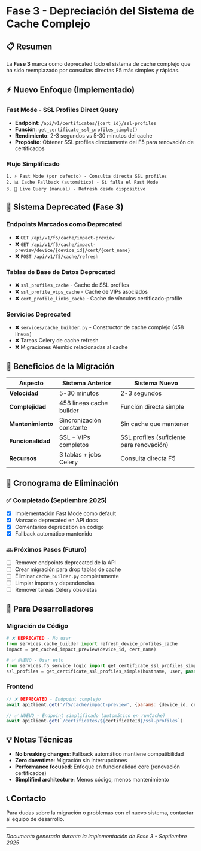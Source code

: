 # Fase 3 - Depreciación del Sistema de Cache Complejo

## 📋 Resumen

La **Fase 3** marca como deprecated todo el sistema de cache complejo que ha sido reemplazado por consultas directas F5 más simples y rápidas.

## ⚡ **Nuevo Enfoque (Implementado)**

### Fast Mode - SSL Profiles Direct Query
- **Endpoint**: `/api/v1/certificates/{cert_id}/ssl-profiles`
- **Función**: `get_certificate_ssl_profiles_simple()`
- **Rendimiento**: 2-3 segundos vs 5-30 minutos del cache
- **Propósito**: Obtener SSL profiles directamente del F5 para renovación de certificados

### Flujo Simplificado
```
1. ⚡ Fast Mode (por defecto) - Consulta directa SSL profiles
2. 📊 Cache Fallback (automático) - Si falla el Fast Mode  
3. 🔄 Live Query (manual) - Refresh desde dispositivo
```

## 🚫 **Sistema Deprecated (Fase 3)**

### Endpoints Marcados como Deprecated
- ❌ `GET /api/v1/f5/cache/impact-preview` 
- ❌ `GET /api/v1/f5/cache/impact-preview/device/{device_id}/cert/{cert_name}`
- ❌ `POST /api/v1/f5/cache/refresh`

### Tablas de Base de Datos Deprecated
- ❌ `ssl_profiles_cache` - Cache de SSL profiles
- ❌ `ssl_profile_vips_cache` - Cache de VIPs asociados  
- ❌ `cert_profile_links_cache` - Cache de vínculos certificado-profile

### Servicios Deprecated
- ❌ `services/cache_builder.py` - Constructor de cache complejo (458 líneas)
- ❌ Tareas Celery de cache refresh
- ❌ Migraciones Alembic relacionadas al cache

## 🎯 **Beneficios de la Migración**

| Aspecto | Sistema Anterior | Sistema Nuevo |
|---------|------------------|---------------|
| **Velocidad** | 5-30 minutos | 2-3 segundos |
| **Complejidad** | 458 líneas cache builder | Función directa simple |
| **Mantenimiento** | Sincronización constante | Sin cache que mantener |
| **Funcionalidad** | SSL + VIPs completos | SSL profiles (suficiente para renovación) |
| **Recursos** | 3 tablas + jobs Celery | Consulta directa F5 |

## 📅 **Cronograma de Eliminación**

### ✅ **Completado (Septiembre 2025)**
- [x] Implementación Fast Mode como default
- [x] Marcado deprecated en API docs
- [x] Comentarios deprecation en código
- [x] Fallback automático mantenido

### 🔜 **Próximos Pasos (Futuro)**
- [ ] Remover endpoints deprecated de la API
- [ ] Crear migración para drop tablas de cache
- [ ] Eliminar `cache_builder.py` completamente
- [ ] Limpiar imports y dependencias
- [ ] Remover tareas Celery obsoletas

## 🔧 **Para Desarrolladores**

### Migración de Código
```python
# ❌ DEPRECATED - No usar
from services.cache_builder import refresh_device_profiles_cache
impact = get_cached_impact_preview(device_id, cert_name)

# ✅ NUEVO - Usar esto
from services.f5_service_logic import get_certificate_ssl_profiles_simple
ssl_profiles = get_certificate_ssl_profiles_simple(hostname, user, pass, cert_name)
```

### Frontend
```javascript
// ❌ DEPRECATED - Endpoint complejo
await apiClient.get('/f5/cache/impact-preview', {params: {device_id, cert_name}})

// ✅ NUEVO - Endpoint simplificado (automático en runCache)
await apiClient.get(`/certificates/${certificateId}/ssl-profiles`)
```

## 💡 **Notas Técnicas**

- **No breaking changes**: Fallback automático mantiene compatibilidad
- **Zero downtime**: Migración sin interrupciones
- **Performance focused**: Enfoque en funcionalidad core (renovación certificados)
- **Simplified architecture**: Menos código, menos mantenimiento

## 📞 **Contacto**

Para dudas sobre la migración o problemas con el nuevo sistema, contactar al equipo de desarrollo.

---
*Documento generado durante la implementación de Fase 3 - Septiembre 2025*